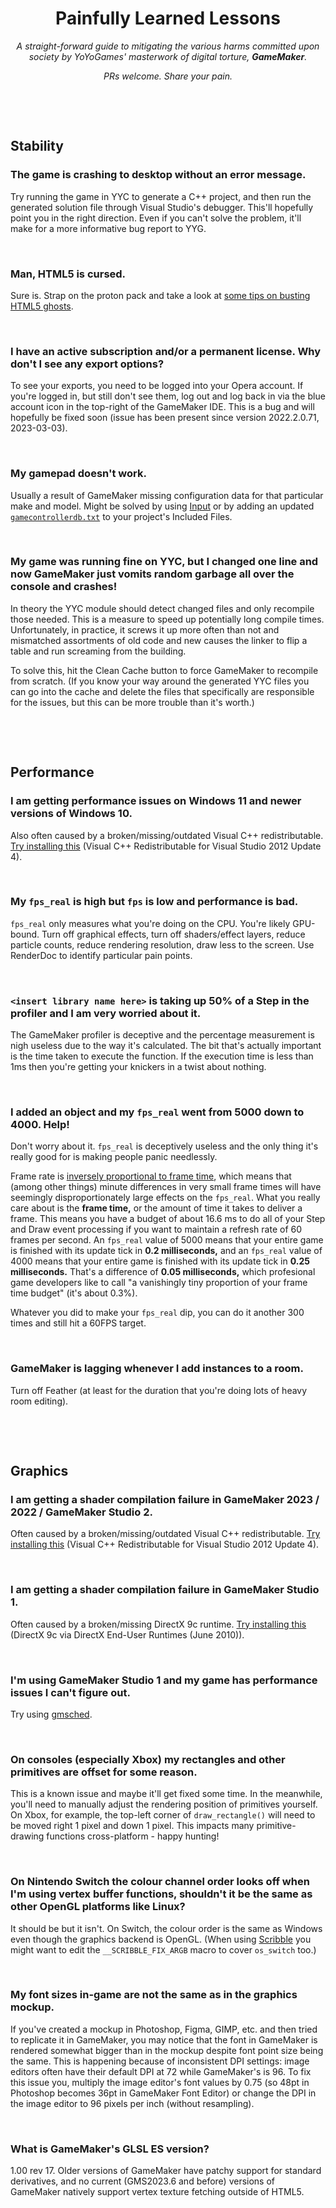 <h1 align="center">Painfully Learned Lessons</h1>

<p align="center"><i>A straight-forward guide to mitigating the various harms committed upon society by YoYoGames' masterwork of digital torture, <b>GameMaker</b>.</i></p>

<p align="center"><i>PRs welcome. Share your pain.</i></p>

&nbsp;

&nbsp;

## Stability

### The game is crashing to desktop without an error message.

Try running the game in YYC to generate a C++ project, and then run the generated solution file through Visual Studio's debugger. This'll hopefully point you in the right direction. Even if you can't solve the problem, it'll make for a more informative bug report to YYG.

&nbsp;

### Man, HTML5 is cursed.

Sure is. Strap on the proton pack and take a look at [some tips on busting HTML5 ghosts](https://github.com/JujuAdams/painfully-learned-lessons/blob/main/HTML5.md).

&nbsp;

### I have an active subscription and/or a permanent license. Why don't I see any export options?

To see your exports, you need to be logged into your Opera account. If you're logged in, but still don't see them, log out and log back in via the blue account icon in the top-right of the GameMaker IDE. This is a bug and will hopefully be fixed soon (issue has been present since version 2022.2.0.71, 2023-03-03).

&nbsp;

### My gamepad doesn't work.

Usually a result of GameMaker missing configuration data for that particular make and model. Might be solved by using [Input](https://github.com/jujuadams/input) or by adding an updated [`gamecontrollerdb.txt`](https://github.com/JujuAdams/Input/blob/master/datafiles/sdl2.txt) to your project's Included Files.

&nbsp;

### My game was running fine on YYC, but I changed one line and now GameMaker just vomits random garbage all over the console and crashes!

In theory the YYC module should detect changed files and only recompile those needed. This is a measure to speed up potentially long compile times. Unfortunately, in practice, it screws it up more often than not and mismatched assortments of old code and new causes the linker to flip a table and run screaming from the building.

To solve this, hit the Clean Cache button to force GameMaker to recompile from scratch. (If you know your way around the generated YYC files you can go into the cache and delete the files that specifically are responsible for the issues, but this can be more trouble than it's worth.)

&nbsp;

&nbsp;

## Performance

### I am getting performance issues on Windows 11 and newer versions of Windows 10.
Also often caused by a broken/missing/outdated Visual C++ redistributable. [Try installing this](https://www.microsoft.com/en-us/download/details.aspx?id=30679) (Visual C++ Redistributable for Visual Studio 2012 Update 4).

&nbsp;

### My `fps_real` is high but `fps` is low and performance is bad.
`fps_real` only measures what you're doing on the CPU. You're likely GPU-bound. Turn off graphical effects, turn off shaders/effect layers, reduce particle counts, reduce rendering resolution, draw less to the screen. Use RenderDoc to identify particular pain points.

&nbsp;

### `<insert library name here>` is taking up 50% of a Step in the profiler and I am very worried about it.
The GameMaker profiler is deceptive and the percentage measurement is nigh useless due to the way it's calculated. The bit that's actually important is the time taken to execute the function. If the execution time is less than 1ms then you're getting your knickers in a twist about nothing.

&nbsp;

### I added an object and my `fps_real` went from 5000 down to 4000. Help!

Don't worry about it. `fps_real` is deceptively useless and the only thing it's really good for is making people panic needlessly.

Frame rate is [inversely proportional to frame time](https://www.desmos.com/calculator/d4hvus9oys), which means that (among other things) minute differences in very small frame times will have seemingly disproportionately large effects on the `fps_real`. What you really care about is the **frame time,** or the amount of time it takes to deliver a frame. This means you have a budget of about 16.6 ms to do all of your Step and Draw event processing if you want to maintain a refresh rate of 60 frames per second. An `fps_real` value of 5000 means that your entire game is finished with its update tick in **0.2 milliseconds,** and an `fps_real` value of 4000 means that your entire game is finished with its update tick in **0.25 milliseconds.** That's a difference of **0.05 milliseconds,** which profesional game developers like to call "a vanishingly tiny proportion of your frame time budget" (it's about 0.3%).

Whatever you did to make your `fps_real` dip, you can do it another 300 times and still hit a 60FPS target.

&nbsp;

### GameMaker is lagging whenever I add instances to a room.

Turn off Feather (at least for the duration that you're doing lots of heavy room editing).

&nbsp;

&nbsp;

## Graphics

### I am getting a shader compilation failure in GameMaker 2023 / 2022 / GameMaker Studio 2.
Often caused by a broken/missing/outdated Visual C++ redistributable. [Try installing this](https://www.microsoft.com/en-us/download/details.aspx?id=30679) (Visual C++ Redistributable for Visual Studio 2012 Update 4).

&nbsp;

### I am getting a shader compilation failure in GameMaker Studio 1.
Often caused by a broken/missing DirectX 9c runtime. [Try installing this](https://www.microsoft.com/en-gb/download/details.aspx?id=8109) (DirectX 9c via DirectX End-User Runtimes (June 2010)).

&nbsp;

### I'm using GameMaker Studio 1 and my game has performance issues I can't figure out.

Try using [gmsched](https://github.com/skyfloogle/gmsched).

&nbsp;

### On consoles (especially Xbox) my rectangles and other primitives are offset for some reason.

This is a known issue and maybe it'll get fixed some time. In the meanwhile, you'll need to manually adjust the rendering position of primitives yourself. On Xbox, for example, the top-left corner of `draw_rectangle()` will need to be moved right 1 pixel and down 1 pixel. This impacts many primitive-drawing functions cross-platform - happy hunting!

&nbsp;

### On Nintendo Switch the colour channel order looks off when I'm using vertex buffer functions, shouldn't it be the same as other OpenGL platforms like Linux?

It should be but it isn't. On Switch, the colour order is the same as Windows even though the graphics backend is OpenGL. (When using [Scribble](https://github.com/jujuadams/scribble) you might want to edit the `__SCRIBBLE_FIX_ARGB` macro to cover `os_switch` too.)

&nbsp;

### My font sizes in-game are not the same as in the graphics mockup.

If you've created a mockup in Photoshop, Figma, GIMP, etc. and then tried to replicate it in GameMaker, you may notice that the font in GameMaker is rendered somewhat bigger than in the mockup despite font point size being the same. This is happening because of inconsistent DPI settings: image editors often have their default DPI at 72 while GameMaker's is 96. To fix this issue you, multiply the image editor's font values by 0.75 (so 48pt in Photoshop becomes 36pt in GameMaker Font Editor) or change the DPI in the image editor to 96 pixels per inch (without resampling).

&nbsp;

### What is GameMaker's GLSL ES version?
1.00 rev 17. Older versions of GameMaker have patchy support for standard derivatives, and no current (GMS2023.6 and before) versions of GameMaker natively support vertex texture fetching outside of HTML5.

&nbsp;
